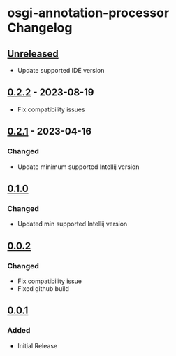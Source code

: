 <!-- Keep a Changelog guide -> https://keepachangelog.com -->

# osgi-annotation-processor Changelog

## [Unreleased]
- Update supported IDE version

## [0.2.2] - 2023-08-19
- Fix compatibility issues

## [0.2.1] - 2023-04-16

### Changed
- Update minimum supported Intellij version

## [0.1.0]

### Changed
- Updated min supported Intellij version

## [0.0.2]

### Changed
- Fix compatibility issue
- Fixed github build

## [0.0.1]

### Added
- Initial Release

[Unreleased]: https://github.com/bobi/osgi-annotation-processor/compare/v0.2.2...HEAD
[0.2.2]: https://github.com/bobi/osgi-annotation-processor/compare/v0.2.1...v0.2.2
[0.2.1]: https://github.com/bobi/osgi-annotation-processor/compare/v0.1.0...v0.2.1
[0.1.0]: https://github.com/bobi/osgi-annotation-processor/compare/v0.0.2...v0.1.0
[0.0.2]: https://github.com/bobi/osgi-annotation-processor/compare/v0.0.1...v0.0.2
[0.0.1]: https://github.com/bobi/osgi-annotation-processor/commits/v0.0.1
